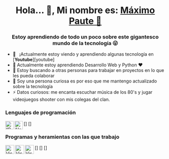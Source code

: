 <h1 align="center"> Hola... 👋, Mi nombre es: <a href="https://github.com/mapjx">Máximo Paute 🙂</a></h1>
<h3 align="center">Estoy aprendiendo de todo un poco sobre este gigantesco mundo de la tecnología 😜</h3>

- 🔭 &ensp;¡Actualmente estoy viendo y aprendiendo algunas tecnología en [**Youtube**][youtube]
- 🌱 Actualmente estoy aprendiendo Desarrollo Web y Python ❤️ 
- 👯 Estoy buscando a otras personas para trabajar en proyectos en lo que les pueda colaborar
- 🗿  Soy una persona curiosa es por eso que me mantengo actualizado sobre la tecnología
- ⚡ Datos curiosos: me encanta escuchar música de los 80's y jugar videojuegos shooter con mis colegas del clan.


### Lenguajes de programación
[<img align="left" alt=“Phyton” width="26px" src="https://cdn-icons-png.flaticon.com/512/919/919852.png" />]
[<img align="left" alt=“Java” width="26px" src="https://cdn-icons-png.flaticon.com/512/5968/5968282.png" />]

### Programas y heramientas con las que trabajo
[<img align="left" alt="Visual Studio Code" width="28px" src="https://cdn.icon-icons.com/icons2/478/PNG/512/sublime-text_47006.png?alt=media" />]
[<img align="left" alt="Visual Studio Code" width="28px" src="https://e1.pngegg.com/pngimages/119/386/png-clipart-clay-os-6-a-macos-icon-intellij-idea-ij-logo.png?alt=media" />]
[<img align="left" alt="Visual Studio Code" width="28px" src="https://cdn.icon-icons.com/icons2/2107/PNG/512/file_type_vscode_icon_130084.png?alt=media" />]
